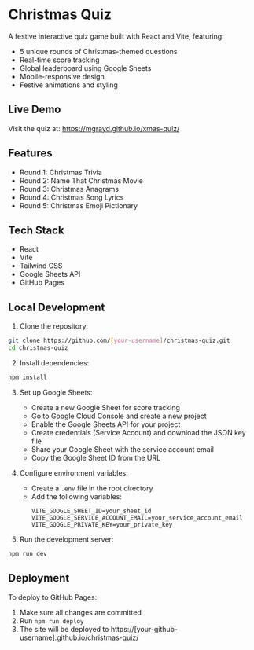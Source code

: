 # Christmas Quiz

A festive interactive quiz game built with React and Vite, featuring:
- 5 unique rounds of Christmas-themed questions
- Real-time score tracking
- Global leaderboard using Google Sheets
- Mobile-responsive design
- Festive animations and styling

## Live Demo
Visit the quiz at: https://mgrayd.github.io/xmas-quiz/

## Features
- Round 1: Christmas Trivia
- Round 2: Name That Christmas Movie
- Round 3: Christmas Anagrams
- Round 4: Christmas Song Lyrics
- Round 5: Christmas Emoji Pictionary

## Tech Stack
- React
- Vite
- Tailwind CSS
- Google Sheets API
- GitHub Pages

## Local Development
1. Clone the repository:
```bash
git clone https://github.com/[your-username]/christmas-quiz.git
cd christmas-quiz
```

2. Install dependencies:
```bash
npm install
```

3. Set up Google Sheets:
   - Create a new Google Sheet for score tracking
   - Go to Google Cloud Console and create a new project
   - Enable the Google Sheets API for your project
   - Create credentials (Service Account) and download the JSON key file
   - Share your Google Sheet with the service account email
   - Copy the Google Sheet ID from the URL

4. Configure environment variables:
   - Create a `.env` file in the root directory
   - Add the following variables:
     ```
     VITE_GOOGLE_SHEET_ID=your_sheet_id
     VITE_GOOGLE_SERVICE_ACCOUNT_EMAIL=your_service_account_email
     VITE_GOOGLE_PRIVATE_KEY=your_private_key
     ```

5. Run the development server:
```bash
npm run dev
```

## Deployment

To deploy to GitHub Pages:

1. Make sure all changes are committed
2. Run `npm run deploy`
3. The site will be deployed to https://[your-github-username].github.io/christmas-quiz/
